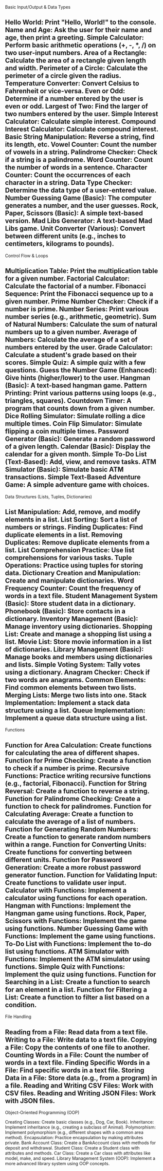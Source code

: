 Basic Input/Output & Data Types

Hello World: Print "Hello, World!" to the console.
Name and Age: Ask the user for their name and age, then print a greeting.
Simple Calculator: Perform basic arithmetic operations (+, -, *, /) on two user-input numbers.
Area of a Rectangle: Calculate the area of a rectangle given length and width.
Perimeter of a Circle: Calculate the perimeter of a circle given the radius.
Temperature Converter: Convert Celsius to Fahrenheit or vice-versa.
Even or Odd: Determine if a number entered by the user is even or odd.
Largest of Two: Find the larger of two numbers entered by the user.
Simple Interest Calculator: Calculate simple interest.
Compound Interest Calculator: Calculate compound interest.
Basic String Manipulation: Reverse a string, find its length, etc.
Vowel Counter: Count the number of vowels in a string.
Palindrome Checker: Check if a string is a palindrome.
Word Counter: Count the number of words in a sentence.
Character Counter: Count the occurrences of each character in a string.
Data Type Checker: Determine the data type of a user-entered value.
Number Guessing Game (Basic): The computer generates a number, and the user guesses.
Rock, Paper, Scissors (Basic): A simple text-based version.
Mad Libs Generator: A text-based Mad Libs game.
Unit Converter (Various): Convert between different units (e.g., inches to centimeters, kilograms to pounds).
---------------------------------------------------------------------
Control Flow & Loops 

Multiplication Table: Print the multiplication table for a given number.
Factorial Calculator: Calculate the factorial of a number.
Fibonacci Sequence: Print the Fibonacci sequence up to a given number.
Prime Number Checker: Check if a number is prime.
Number Series: Print various number series (e.g., arithmetic, geometric).
Sum of Natural Numbers: Calculate the sum of natural numbers up to a given number.
Average of Numbers: Calculate the average of a set of numbers entered by the user.
Grade Calculator: Calculate a student's grade based on their scores.
Simple Quiz: A simple quiz with a few questions.
Guess the Number Game (Enhanced): Give hints (higher/lower) to the user.
Hangman (Basic): A text-based hangman game.
Pattern Printing: Print various patterns using loops (e.g., triangles, squares).
Countdown Timer: A program that counts down from a given number.
Dice Rolling Simulator: Simulate rolling a dice multiple times.
Coin Flip Simulator: Simulate flipping a coin multiple times.
Password Generator (Basic): Generate a random password of a given length.
Calendar (Basic): Display the calendar for a given month.
Simple To-Do List (Text-Based): Add, view, and remove tasks.
ATM Simulator (Basic): Simulate basic ATM transactions.
Simple Text-Based Adventure Game: A simple adventure game with choices.
----------------------------------------------------------------------------------
Data Structures (Lists, Tuples, Dictionaries) 

List Manipulation: Add, remove, and modify elements in a list.
List Sorting: Sort a list of numbers or strings.
Finding Duplicates: Find duplicate elements in a list.
Removing Duplicates: Remove duplicate elements from a list.
List Comprehension Practice: Use list comprehensions for various tasks.
Tuple Operations: Practice using tuples for storing data.
Dictionary Creation and Manipulation: Create and manipulate dictionaries.
Word Frequency Counter: Count the frequency of words in a text file.
Student Management System (Basic): Store student data in a dictionary.
Phonebook (Basic): Store contacts in a dictionary.
Inventory Management (Basic): Manage inventory using dictionaries.
Shopping List: Create and manage a shopping list using a list.
Movie List: Store movie information in a list of dictionaries.
Library Management (Basic): Manage books and members using dictionaries and lists.
Simple Voting System: Tally votes using a dictionary.
Anagram Checker: Check if two words are anagrams.
Common Elements: Find common elements between two lists.
Merging Lists: Merge two lists into one.
Stack Implementation: Implement a stack data structure using a list.
Queue Implementation: Implement a queue data structure using a list.
---------------------------------------------------------------------------------
Functions 

Function for Area Calculation: Create functions for calculating the area of different shapes.
Function for Prime Checking: Create a function to check if a number is prime.
Recursive Functions: Practice writing recursive functions (e.g., factorial, Fibonacci).
Function for String Reversal: Create a function to reverse a string.
Function for Palindrome Checking: Create a function to check for palindromes.
Function for Calculating Average: Create a function to calculate the average of a list of numbers.
Function for Generating Random Numbers: Create a function to generate random numbers within a range.
Function for Converting Units: Create functions for converting between different units.
Function for Password Generation: Create a more robust password generator function.
Function for Validating Input: Create functions to validate user input.
Calculator with Functions: Implement a calculator using functions for each operation.
Hangman with Functions: Implement the Hangman game using functions.
Rock, Paper, Scissors with Functions: Implement the game using functions.
Number Guessing Game with Functions: Implement the game using functions.
To-Do List with Functions: Implement the to-do list using functions.
ATM Simulator with Functions: Implement the ATM simulator using functions.
Simple Quiz with Functions: Implement the quiz using functions.
Function for Searching in a List: Create a function to search for an element in a list.
Function for Filtering a List: Create a function to filter a list based on a condition.
----------------------------------------------------------------------------------------------
File Handling 

Reading from a File: Read data from a text file.
Writing to a File: Write data to a text file.
Copying a File: Copy the contents of one file to another.
Counting Words in a File: Count the number of words in a text file.
Finding Specific Words in a File: Find specific words in a text file.
Storing Data in a File: Store data (e.g., from a program) in a file.
Reading and Writing CSV Files: Work with CSV files.
Reading and Writing JSON Files: Work with JSON files.
--------------------------------------------------------------------------------------------
Object-Oriented Programming (OOP)

Creating Classes: Create basic classes (e.g., Dog, Car, Book).
Inheritance: Implement inheritance (e.g., creating a subclass of Animal).
Polymorphism: Implement polymorphism (e.g., different shapes with a common area method).
Encapsulation: Practice encapsulation by making attributes private.
Bank Account Class: Create a BankAccount class with methods for deposit and withdrawal.
Student Class: Create a Student class with attributes and methods.
Car Class: Create a Car class with attributes like model, make, and speed.
Library Management System (OOP): Implement a more advanced library system using OOP concepts.
